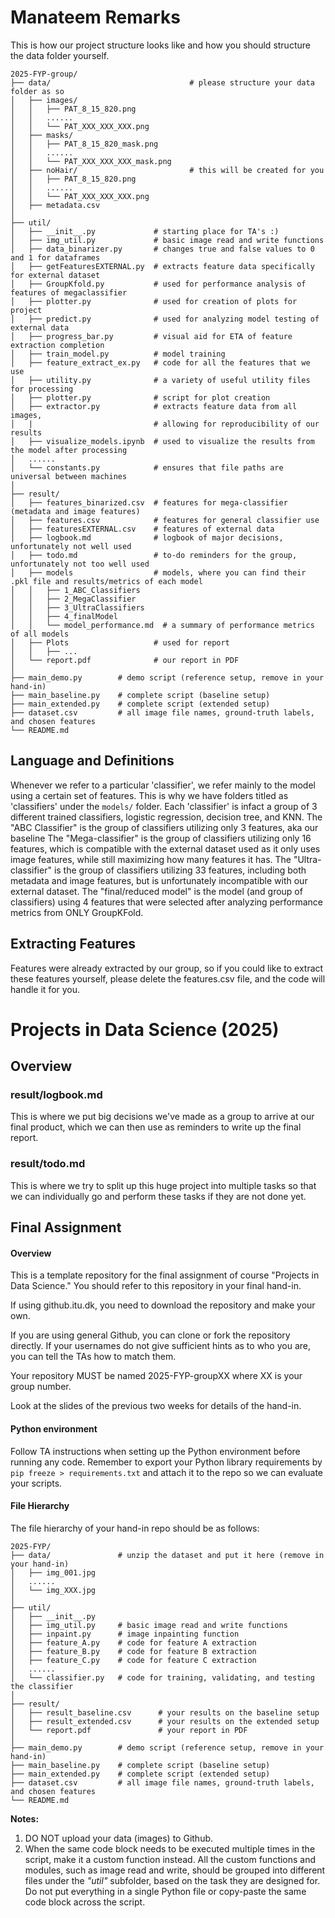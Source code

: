 # Manateem Remarks
This is how our project structure looks like and how you should structure the data folder yourself.
```
2025-FYP-group/
├── data/                               # please structure your data folder as so
│   ├── images/
│   │   ├── PAT_8_15_820.png
│   │   ......
│   │   └── PAT_XXX_XXX_XXX.png
│   ├── masks/
│   │   ├── PAT_8_15_820_mask.png
│   │   ......
│   │   └── PAT_XXX_XXX_XXX_mask.png
│   ├── noHair/                         # this will be created for you
│   │   ├── PAT_8_15_820.png
│   │   ......
│   │   └── PAT_XXX_XXX_XXX.png
│   ├── metadata.csv
│ 
├── util/
│   ├── __init__.py             # starting place for TA's :)
│   ├── img_util.py             # basic image read and write functions
│   ├── data_binarizer.py       # changes true and false values to 0 and 1 for dataframes
│   ├── getFeaturesEXTERNAL.py  # extracts feature data specifically for external dataset
│   ├── GroupKfold.py           # used for performance analysis of features of megaclassifier
│   ├── plotter.py              # used for creation of plots for project
│   ├── predict.py              # used for analyzing model testing of external data
│   ├── progress_bar.py         # visual aid for ETA of feature extraction completion
│   ├── train_model.py          # model training
│   ├── feature_extract_ex.py   # code for all the features that we use
│   ├── utility.py              # a variety of useful utility files for processing
│   ├── plotter.py              # script for plot creation
│   ├── extractor.py            # extracts feature data from all images, 
│   |                           # allowing for reproducibility of our results
│   ├── visualize_models.ipynb  # used to visualize the results from the model after processing
│   ......
│   └── constants.py            # ensures that file paths are universal between machines
│ 
├── result/
│   ├── features_binarized.csv  # features for mega-classifier (metadata and image features)
│   ├── features.csv            # features for general classifier use
│   ├── featuresEXTERNAL.csv    # features of external data
│   ├── logbook.md              # logbook of major decisions, unfortunately not well used
│   ├── todo.md                 # to-do reminders for the group, unfortunately not too well used
│   ├── models                  # models, where you can find their .pkl file and results/metrics of each model
│   │   ├── 1_ABC_Classifiers
│   │   ├── 2_MegaClassifier
│   │   ├── 3_UltraClassifiers
│   │   ├── 4_finalModel
│   │   └── model_performance.md  # a summary of performance metrics of all models
│   ├── Plots                   # used for report
│   │   ├── ...
│   └── report.pdf      		# our report in PDF
│ 
├── main_demo.py		# demo script (reference setup, remove in your hand-in)
├── main_baseline.py	# complete script (baseline setup)
├── main_extended.py	# complete script (extended setup)
├── dataset.csv    		# all image file names, ground-truth labels, and chosen features
└── README.md
```
## Language and Definitions
Whenever we refer to a particular 'classifier', we refer mainly to the model using a certain set of features. This is why we have folders titled as 'classifiers' under the `models/` folder. Each 'classifier' is infact a group of 3 different trained classifiers, logistic regression, decision tree, and KNN.
The "ABC Classifier" is the group of classifiers utilizing only 3 features, aka our baseline
The "Mega-classifier" is the group of classifiers utilizing only 16 features, which is compatible with the external dataset used as it only uses image features, while still maximizing how many features it has.
The "Ultra-classifier" is the group of classifiers utilizing 33 features, including both metadata and image features, but is unfortunately incompatible with our external dataset.
The "final/reduced model" is the model (and group of classifiers) using 4 features that were selected after analyzing performance metrics from ONLY GroupKFold.

## Extracting Features
Features were already extracted by our group, so if you could like to extract these features yourself, please delete the features.csv file, and the code will handle it for you.

# Projects in Data Science (2025)
## Overview
### result/logbook.md
This is where we put big decisions we've made as a group to arrive at our final product, which we can then use as reminders to write up the final report.

### result/todo.md
This is where we try to split up this huge project into multiple tasks so that we can individually go and perform these tasks if they are not done yet.


## Final Assignment
#### Overview

This is a template repository for the final assignment of course "Projects in Data Science." You should refer to this repository in your final hand-in.

If using github.itu.dk, you need to download the repository and make your own. 

If you are using general Github, you can clone or fork the repository directly. If your usernames do not give sufficient hints as to who you are, you can tell the TAs how to match them. 

Your repository MUST be named 2025-FYP-groupXX where XX is your group number. 

Look at the slides of the previous two weeks for details of the hand-in. 



#### Python environment

Follow TA instructions when setting up the Python environment before running any code. Remember to export your Python library requirements by `pip freeze > requirements.txt` and attach it to the repo so we can evaluate your scripts.



#### File Hierarchy

The file hierarchy of your hand-in repo should be as follows:

```
2025-FYP/
├── data/               # unzip the dataset and put it here (remove in your hand-in)
│   ├── img_001.jpg
│   ......
│   └── img_XXX.jpg
│ 
├── util/
│   ├── __init__.py
│   ├── img_util.py     # basic image read and write functions
│   ├── inpaint.py      # image inpainting function
│   ├── feature_A.py    # code for feature A extraction
│   ├── feature_B.py    # code for feature B extraction
│   ├── feature_C.py    # code for feature C extraction
│   ......
│   └── classifier.py   # code for training, validating, and testing the classifier
│ 
├── result/
│   ├── result_baseline.csv      # your results on the baseline setup
│   ├── result_extended.csv      # your results on the extended setup
│   └── report.pdf      		 # your report in PDF
│ 
├── main_demo.py		# demo script (reference setup, remove in your hand-in)
├── main_baseline.py	# complete script (baseline setup)
├── main_extended.py	# complete script (extended setup)
├── dataset.csv    		# all image file names, ground-truth labels, and chosen features
└── README.md
```



**Notes:**

1. DO NOT upload your data (images) to Github.
2. When the same code block needs to be executed multiple times in the script, make it a custom function instead. All the custom functions and modules, such as image read and write, should be grouped into different files under the *"util"* subfolder, based on the task they are designed for. Do not put everything in a single Python file or copy-paste the same code block across the script.







